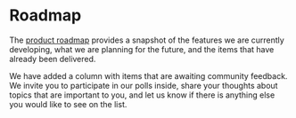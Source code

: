 # Roadmap

The [product roadmap](https://github.com/orgs/speedb-io/projects/4/views/1) provides a snapshot of the features we are currently developing, what we are planning for the future, and the items that have already been delivered.

We have added a column with items that are awaiting community feedback. We invite you to participate in our polls inside, share your thoughts about topics that are important to you, and let us know if there is anything else you would like to see on the list.

###
